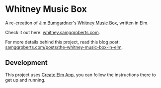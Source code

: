 # Whitney Music Box

A re-creation of [Jim Bumgardner](https://krazydad.com/about.php)'s [Whitney Music Box](http://whitneymusicbox.org/), written in Elm.

Check it out here: [whitney.samgqroberts.com](https://whitney.samgqroberts.com).

For more details behind this project, read this blog post: [samgqroberts.com/posts/the-whitney-music-box-in-elm](https://samgqroberts.com/posts/the-whitney-music-box-in-elm).

## Development

This project uses [Create Elm App](https://github.com/halfzebra/create-elm-app), you can follow the instructions there to get up and running.

